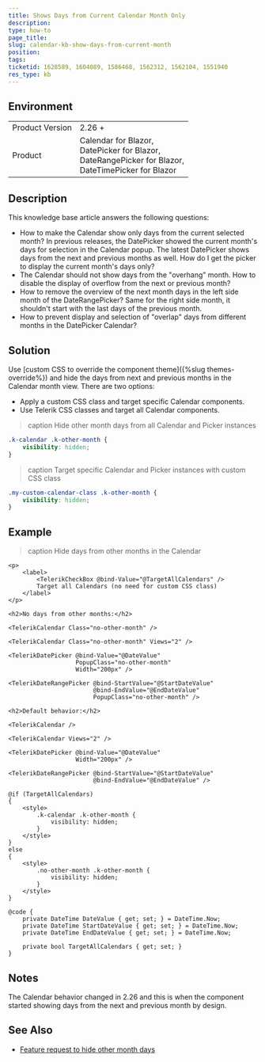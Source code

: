 ```yaml
---
title: Shows Days from Current Calendar Month Only
description: 
type: how-to
page_title: 
slug: calendar-kb-show-days-from-current-month
position: 
tags: 
ticketid: 1628589, 1604089, 1586468, 1562312, 1562104, 1551940
res_type: kb
---
```


## Environment
<table>
    <tbody>
        <tr>
            <td>Product Version</td>
            <td>2.26 +</td>
        </tr>
        <tr>
            <td>Product</td>
            <td>
                Calendar for Blazor, <br />
                DatePicker for Blazor, <br />
                DateRangePicker for Blazor, <br />
                DateTimePicker for Blazor
            </td>
        </tr>
    </tbody>
</table>


## Description

This knowledge base article answers the following questions:

* How to make the Calendar show only days from the current selected month? In previous releases, the DatePicker showed the current month's days for selection in the Calendar popup. The latest DatePicker shows days from the next and previous months as well. How do I get the picker to display the current month's days only?
* The Calendar should not show days from the "overhang" month. How to disable the display of overflow from the next or previous month?
* How to remove the overview of the next month days in the left side month of the DateRangePicker? Same for the right side month, it shouldn't start with the last days of the previous month.
* How to prevent display and selection of "overlap" days from different months in the DatePicker Calendar? 


## Solution

Use [custom CSS to override the component theme]({%slug themes-override%}) and hide the days from next and previous months in the Calendar month view. There are two options:

* Apply a custom CSS class and target specific Calendar components.
* Use Telerik CSS classes and target all Calendar components.

>caption Hide other month days from all Calendar and Picker instances

<div class="skip-repl"></div>

````CSS
.k-calendar .k-other-month {
    visibility: hidden;
}
````

>caption Target specific Calendar and Picker instances with custom CSS class

<div class="skip-repl"></div>

````CSS
.my-custom-calendar-class .k-other-month {
    visibility: hidden;
}
````


## Example

>caption Hide days from other months in the Calendar

````CSHTML
<p>
    <label>
        <TelerikCheckBox @bind-Value="@TargetAllCalendars" />
        Target all Calendars (no need for custom CSS class)
    </label>
</p>

<h2>No days from other months:</h2>

<TelerikCalendar Class="no-other-month" />

<TelerikCalendar Class="no-other-month" Views="2" />

<TelerikDatePicker @bind-Value="@DateValue"
                   PopupClass="no-other-month"
                   Width="200px" />

<TelerikDateRangePicker @bind-StartValue="@StartDateValue"
                        @bind-EndValue="@EndDateValue"
                        PopupClass="no-other-month" />

<h2>Default behavior:</h2>

<TelerikCalendar />

<TelerikCalendar Views="2" />

<TelerikDatePicker @bind-Value="@DateValue"
                   Width="200px" />

<TelerikDateRangePicker @bind-StartValue="@StartDateValue"
                        @bind-EndValue="@EndDateValue" />

@if (TargetAllCalendars)
{
    <style>
        .k-calendar .k-other-month {
            visibility: hidden;
        }
    </style>
}
else
{
    <style>
        .no-other-month .k-other-month {
            visibility: hidden;
        }
    </style>
}

@code {
    private DateTime DateValue { get; set; } = DateTime.Now;
    private DateTime StartDateValue { get; set; } = DateTime.Now;
    private DateTime EndDateValue { get; set; } = DateTime.Now;

    private bool TargetAllCalendars { get; set; }
}
````

## Notes

The Calendar behavior changed in 2.26 and this is when the component started showing days from the next and previous month by design.

## See Also

* [Feature request to hide other month days](https://feedback.telerik.com/blazor/1562492-customize-the-rendering-of-other-month-dates-in-the-calendar)
